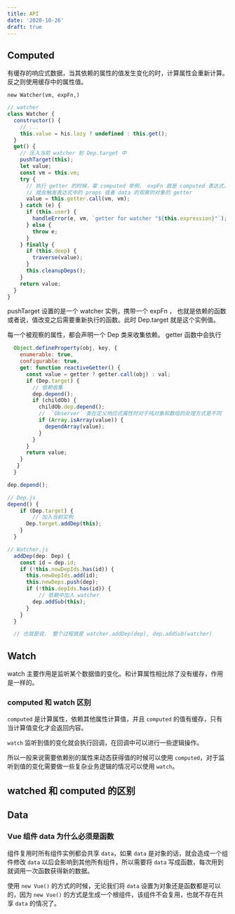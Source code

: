 ```yaml
---
title: API
date: '2020-10-26'
draft: true
---
```


## Computed

有缓存的响应式数据，当其依赖的属性的值发生变化的时，计算属性会重新计算。反之则使用缓存中的属性值。

`new Watcher(vm, expFn,)`

```js
// watcher
class Watcher {
  constructor() {
    // ...
    this.value = his.lazy ? undefined : this.get();
  }
  get() {
    // 压入当前 watcher 到 Dep.target 中
    pushTarget(this);
    let value;
    const vm = this.vm;
    try {
      // 执行 getter 的时候，拿 computed 举例， expFn 就是 computed 表达式，执行一遍
      // 就会触发表达式中的 props 或者 data 的观察的对象的 getter
      value = this.getter.call(vm, vm);
    } catch (e) {
      if (this.user) {
        handleError(e, vm, `getter for watcher "${this.expression}"`);
      } else {
        throw e;
      }
    } finally {
      if (this.deep) {
        traverse(value);
      }
      this.cleanupDeps();
    }
    return value;
  }
}
```

pushTarget 设置的是一个 watcher 实例，携带一个 expFn ， 也就是依赖的函数或者说，值改变之后需要重新执行的函数。此时 Dep.target 就是这个实例值。

每一个被观察的属性，都会声明一个 Dep 类来收集依赖。 getter 函数中会执行

```js
  Object.defineProperty(obj, key, {
    enumerable: true,
    configurable: true,
    get: function reactiveGetter() {
      const value = getter ? getter.call(obj) : val;
      if (Dep.target) {
        // 依赖收集
        dep.depend();
        if (childOb) {
          childOb.dep.depend();
          //  `Observer` 类在定义响应式属性时对于纯对象和数组的处理方式是不同
          if (Array.isArray(value)) {
            dependArray(value);
          }
        }
      }
      return value;
    }
   }
  }
```

```js
dep.depend();
```

```js
// Dep.js
depend() {
    if (Dep.target) {
    	// 加入当前实例
      Dep.target.addDep(this);
    }
  }
```

```js
// Watcher.js
  addDep(dep: Dep) {
    const id = dep.id;
    if (!this.newDepIds.has(id)) {
      this.newDepIds.add(id);
      this.newDeps.push(dep);
      if (!this.depIds.has(id)) {
     	  // 依赖中加入 watcher
        dep.addSub(this);
      }
    }
  }

  // 也就是说， 整个过程就是 watcher.addDep(dep), dep.addSub(watcher)
```

## Watch

watch 主要作用是监听某个数据值的变化。和计算属性相比除了没有缓存，作用是一样的。

### computed 和 watch 区别

`computed` 是计算属性，依赖其他属性计算值，并且 `computed` 的值有缓存，只有当计算值变化才会返回内容。

`watch` 监听到值的变化就会执行回调，在回调中可以进行一些逻辑操作。

所以一般来说需要依赖别的属性来动态获得值的时候可以使用 `computed`，对于监听到值的变化需要做一些复杂业务逻辑的情况可以使用 `watch`。

## watched 和 computed 的区别

## Data

### Vue 组件 data 为什么必须是函数

组件复用时所有组件实例都会共享 `data`，如果 `data` 是对象的话，就会造成一个组件修改 `data` 以后会影响到其他所有组件，所以需要将 `data` 写成函数，每次用到就调用一次函数获得新的数据。

使用 `new Vue()` 的方式的时候，无论我们将 `data` 设置为对象还是函数都是可以的，因为 `new Vue()` 的方式是生成一个根组件，该组件不会复用，也就不存在共享 `data` 的情况了。
